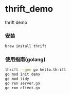 # thrift_demo
thrift demo

### 安装
```bash
brew install thrift
```

### 使用指南(golang)
```bash
thrift --gen go hello.thrift
go mod init demo
go mod tidy
go run server.go
go run client.go
```

